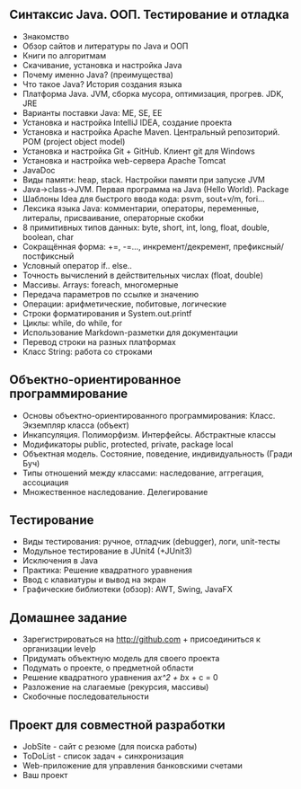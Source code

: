 
Синтаксис Java. ООП. Тестирование и отладка
-------------------------------------------
* Знакомство
* Обзор сайтов и литературы по Java и ООП
* Книги по алгоритмам
* Скачивание, установка и настройка Java
* Почему именно Java? (преимущества)
* Что такое Java? История создания языка
* Платформа Java. JVM, сборка мусора, оптимизация, прогрев. JDK, JRE
* Варианты поставки Java: ME, SE, EE
* Установка и настройка IntelliJ IDEA, создание проекта
* Установка и настройка Apache Maven. Центральный репозиторий. POM (project object model)
* Установка и настройка Git + GitHub. Клиент git для Windows
* Установка и настройка web-сервера Apache Tomcat
* JavaDoc
* Виды памяти: heap, stack. Настройки памяти при запуске JVM
* Java->class->JVM. Первая программа на Java (Hello World). Package
* Шаблоны Idea для быстрого ввода кода: psvm, sout+v/m, fori...
* Лексика языка Java: комментарии, операторы, переменные, литералы, присваивание, операторные скобки
* 8 примитивных типов данных: byte, short, int, long, float, double, boolean, char
* Сокращённая форма: +=, -=..., инкремент/декремент, префиксный/постфиксный
* Условный оператор if.. else..
* Точность вычислений в действительных числах (float, double)
* Массивы. Arrays: foreach, многомерные
* Передача параметров по ссылке и значению
* Операции: арифметические, побитовые, логические
* Строки форматирования и System.out.printf
* Циклы: while, do while, for
* Использование Markdown-разметки для документации
* Перевод строки на разных платформах
* Класс String: работа со строками

Объектно-ориентированное программирование
-----------------------------------------
* Основы объектно-ориентированного программирования: Класс. Экземпляр класса (объект)
* Инкапсуляция. Полиморфизм. Интерфейсы. Абстрактные классы
* Модификаторы public, protected, private, package local
* Объектная модель. Состояние, поведение, индивидуальность (Гради Буч)
* Типы отношений между классами: наследование, аггрегация, ассоциация
* Множественное наследование. Делегирование

﻿Тестирование
-------------
* Виды тестирования: ручное, отладчик (debugger), логи, unit-тесты
* Модульное тестирование в JUnit4 (+JUnit3)
* Исключения в Java
* Практика: Решение квадратного уравнения
* Ввод с клавиатуры и вывод на экран
* ﻿Графические библиотеки (обзор): AWT, Swing, JavaFX

﻿Домашнее задание
-----------------
* Зарегистрироваться на http://github.com + присоединиться к организации levelp
* Придумать объектную модель для своего проекта
* Подумать о проекте, о предметной области
* Решение квадратного уравнения a*x^2 + b*x + c = 0
* Разложение на слагаемые (рекурсия, массивы)
* Скобочные последовательности

Проект для совместной разработки
--------------------------------
* JobSite - сайт с резюме (для поиска работы)
* ToDoList - список задач + синхронизация
* Web-приложение для управления банковскими счетами
* Ваш проект
